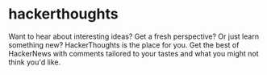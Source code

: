 # hackerthoughts

Want to hear about interesting ideas? Get a fresh perspective? Or just learn something new? HackerThoughts is the place for you. Get the best of HackerNews with comments tailored to your tastes and what you might not think you'd like.